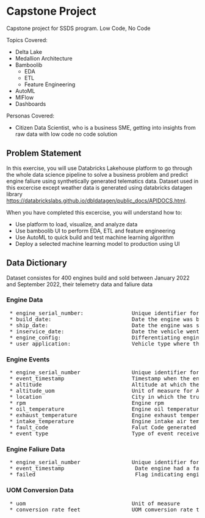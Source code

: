 # Capstone Project
Capstone project for SSDS program. Low Code, No Code 

Topics Covered: 
- Delta Lake
- Medallion Architecture
- Bamboolib
  - EDA
  - ETL
  - Feature Engineering
- AutoML
- MlFlow
- Dashboards

Personas Covered:
- Citizen Data Scientist, who is a business SME, getting into insights from raw data with low code no code solution

## Problem Statement
In this exercise, you will use Databricks Lakehouse platform to go through the whole data science pipeline to solve a business problem and predict engine faliure using synthetically generated telematics data. Dataset used in this excercise except weather data is generated using databricks datagen library https://databrickslabs.github.io/dbldatagen/public_docs/APIDOCS.html.

When you have completed this excercise, you will understand how to:

* Use platform to load, visualize, and analyze data
* Use bamboolib UI to perform EDA, ETL and feature engineering
* Use AutoML to quick build and test machine learning algorithm
* Deploy a selected machine learning model to production using UI

## Data Dictionary
Dataset consistes for 400 engines build and sold between January 2022 and September 2022, their telemetry data and faliure data

### Engine Data

<pre> * engine_serial_number:               Unique identifier for an engine
 * build_date:                         Date the engine was built
 * ship_date:                          Date the engine was shipped to OEM / Customer
 * inservice_date:                     Date the vehicle went into service / sold to end customer
 * engine_config:                      Differentiating engines based on options or configs like HP
 * user_application:                   Vehicle type where the engine is intalled </pre>

### Engine Events

 <pre> * engine_serial_number                Unique identifier for an engine	
 * event_timestamp                     Timestamp when the engine event was generated
 * altitude                            Altitude at which the vehicle is being driven
 * altitude_uom	                       Unit of measure for Altitude
 * location                            City in which the truct is at the time	
 * rpm	                               Engine rpm	
 * oil_temperature                     Engine oil temperature in farenhite	
 * exhaust_temperature	               Engine exhaust temperature in farenhite
 * intake_temperature	               Engine intake air temperature in farenhite
 * fault_code	                       Falut Code generated by engine	
 * event_type                          Type of event received HB - Heart Beat of FC - Fault Code </pre>
 
### Engine Faliure Data

<pre> * engine_serial_number                Unique identifier for an engine
 * event_timestamp                      Date engine had a faliure	
 * failed                               Flag indicating engine had a faliure </pre>

### UOM Conversion Data

 <pre> * uom                                 Unit of measure
 * conversion_rate_feet                UOM comversion rate to feet </pre>
